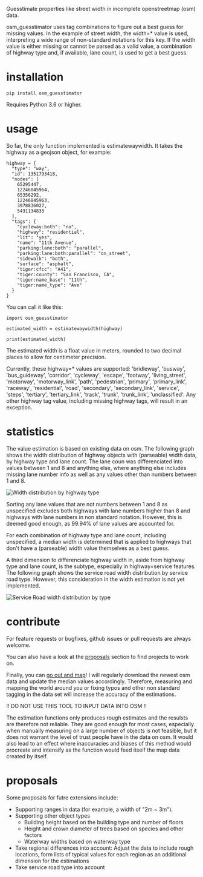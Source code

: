 Guesstimate properties like street width in incomplete openstreetmap (osm) data. 

osm_guesstimator uses tag combinations to figure out a best guess for missing values. In the example of street width, the width=* value is used, interpreting a wide range of non-standard notations for this key. If the width value is either missing or cannot be parsed as a valid value, a combination of highway type and, if available, lane count, is used to get a best guess. 

# installation

```
pip install osm_guesstimator 
```

Requires Python 3.6 or higher. 
# usage

So far, the only function implemented is estimatewaywidth. It takes the highway as a geojson object, for example: 

```
highway = {
  "type": "way",
  "id": 1351793418,
  "nodes": [
    65295447,
    12246845964,
    65356292,
    12246845963,
    3978836027,
    5431134833
  ],
  "tags": {
    "cycleway:both": "no",
    "highway": "residential",
    "lit": "yes",
    "name": "11th Avenue",
    "parking:lane:both": "parallel",
    "parking:lane:both:parallel": "on_street",
    "sidewalk": "both",
    "surface": "asphalt",
    "tiger:cfcc": "A41",
    "tiger:county": "San Francisco, CA",
    "tiger:name_base": "11th",
    "tiger:name_type": "Ave"
  }
}
```

You can call it like this: 

```
import osm_guesstimator

estimated_width = estimatewaywidth(highway)

print(estimated_width)

```

The estimated width is a float value in meters, rounded to two decimal places to allow for centimeter precision. 

Currently, these highway=* values are supported: 'bridleway', 'busway', 'bus_guideway', 'corridor', 'cycleway', 'escape', 'footway', 'living_street', 'motorway', 'motorway_link', 'path', 'pedestrian', 'primary', 'primary_link', 'raceway', 'residential', 'road', 'secondary', 'secondary_link', 'service', 'steps', 'tertiary', 'tertiary_link', 'track', 'trunk', 'trunk_link', 'unclassified'. 
Any other highway tag value, including missing highway tags, will result in an exception. 
# statistics
The value estimation is based on existing data on osm. The following graph shows the width distribution of highway objects with (parseable) width data, by highway type and lane count. The lane coun was differenciated into values between 1 and 8 and anything else, where anything else includes missing lane number info as well as any values other than numbers between 1 and 8. 

![Width distribution by highway type](https://github.com/user-attachments/assets/a8b2d127-6039-4647-b45a-e78542a39481)

Sorting any lane values that are not numbers between 1 and 8 as unspecified excludes both highways with lane numbers higher than 8 and highways with lane numbers in non standard notation. However, this is deemed good enough, as 99.94% of lane values are accounted for. 

For each combination of highway type and lane count, including unspecified, a median width is determined that is applied to highways that don't have a (parseable) width value themselves as a best guess. 

A third dimension to differenciate highway width in, aside from highway type and lane count, is the subtype, especially in highway=service features. The following graph shows the service road width distribution by service road type. 
However, this consideration in the width estimation is not yet implemented. 

![Service Road width distribution by type](https://github.com/user-attachments/assets/a7e1f14b-c40a-4461-9a5d-323d5547d23f)

# contribute
For feature requests or bugfixes, github issues or pull requests are always welcome. 

You can also have a look at the [proposals](#proposals) section to find projects to work on. 

Finally, you can [go out and map](https://www.openstreetmap.org)! I will regularly download the newest osm data and update the median values accordingly. Therefore, measuring and mapping the world around you or fixing typos and other non standard tagging in the data set will increase the accuracy of the estimations. 

‼️ DO NOT USE THIS TOOL TO INPUT DATA INTO OSM ‼️

The estimation functions only produces rough estimates and the resulsts are therefore not reliable. They are good enough for most cases, especially when manually measuring on a large number of objects is not feasible, but it does not warrant the level of trust people have in the data on osm. 
It would also lead to an effect where inaccuracies and biases of this method would procreate and intensify as the function would feed itself the map data created by itself. 

# proposals

Some proposals for futre extensions include: 

- Supporting ranges in data (for example, a width of "2m ~ 3m"). 
- Supporting other object types
	- Building height based on the building type and number of floors
	- Height and crown diameter of trees based on species and other factors
	- Waterway widths based on waterway type
- Take regional differences into account: Adjust the data to include rough locations, form lists of typical values for each region as an additional dimension for the estimations
- Take service road type into account
